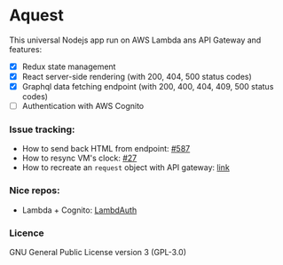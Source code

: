 # Aquest

This universal Nodejs app run on AWS Lambda ans API Gateway and features:

- [x] Redux state management
- [x] React server-side rendering (with 200, 404, 500 status codes)
- [x] Graphql data fetching endpoint (with 200, 400, 404, 409, 500 status codes)
- [ ] Authentication with AWS Cognito

### Issue tracking:
- How to send back HTML from endpoint: [#587](https://github.com/serverless/serverless/issues/587)
- How to resync VM's clock: [#27](https://github.com/serverless/serverless/issues/27)
- How to recreate an `request` object with API gateway: [link](http://kennbrodhagen.net/2015/12/06/how-to-create-a-request-object-for-your-lambda-event-from-api-gateway/)

### Nice repos:

- Lambda + Cognito: [LambdAuth](https://github.com/danilop/LambdAuth)

### Licence

GNU General Public License version 3 (GPL-3.0)
